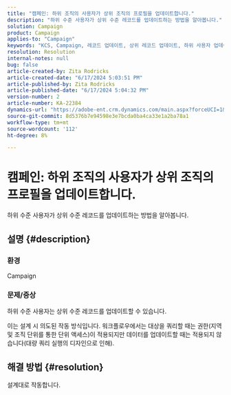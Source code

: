 ```yaml
---
title: "캠페인: 하위 조직의 사용자가 상위 조직의 프로필을 업데이트합니다."
description: "하위 수준 사용자가 상위 수준 레코드를 업데이트하는 방법을 알아봅니다."
solution: Campaign
product: Campaign
applies-to: "Campaign"
keywords: "KCS, Campaign, 레코드 업데이트, 상위 레코드 업데이트, 하위 사용자 업데이트 상위 레코드"
resolution: Resolution
internal-notes: null
bug: false
article-created-by: Zita Rodricks
article-created-date: "6/17/2024 5:03:51 PM"
article-published-by: Zita Rodricks
article-published-date: "6/17/2024 5:04:32 PM"
version-number: 2
article-number: KA-22384
dynamics-url: "https://adobe-ent.crm.dynamics.com/main.aspx?forceUCI=1&pagetype=entityrecord&etn=knowledgearticle&id=60196b8c-cb2c-ef11-840a-002248084fbb"
source-git-commit: 8d5376b7e94598e3e7bcda0ba4ca33e1a2ba78a1
workflow-type: tm+mt
source-wordcount: '112'
ht-degree: 8%

---
```


# 캠페인: 하위 조직의 사용자가 상위 조직의 프로필을 업데이트합니다.


하위 수준 사용자가 상위 수준 레코드를 업데이트하는 방법을 알아봅니다.

## 설명 {#description}


### 환경

Campaign

### 문제/증상

하위 수준 사용자는 상위 수준 레코드를 업데이트할 수 있습니다.

이는 설계 시 의도된 작동 방식입니다. 워크플로우에서는 대상을 쿼리할 때는 권한(지역 및 조직 단위를 통한 단위 액세스)이 적용되지만 데이터를 업데이트할 때는 적용되지 않습니다(대량 쿼리 실행의 디자인으로 인해).


## 해결 방법 {#resolution}


설계대로 작동합니다.
